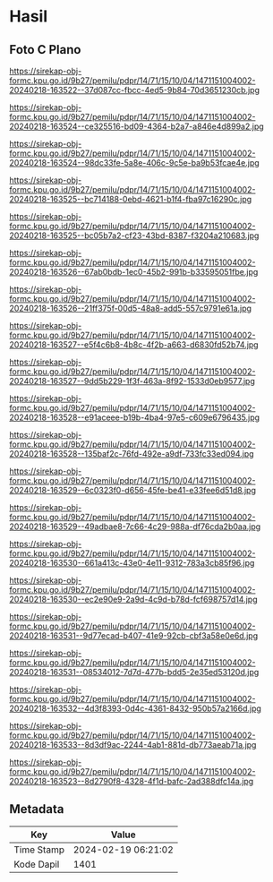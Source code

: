 # Hasil

## Foto C Plano

https://sirekap-obj-formc.kpu.go.id/9b27/pemilu/pdpr/14/71/15/10/04/1471151004002-20240218-163522--37d087cc-fbcc-4ed5-9b84-70d3651230cb.jpg

https://sirekap-obj-formc.kpu.go.id/9b27/pemilu/pdpr/14/71/15/10/04/1471151004002-20240218-163524--ce325516-bd09-4364-b2a7-a846e4d899a2.jpg

https://sirekap-obj-formc.kpu.go.id/9b27/pemilu/pdpr/14/71/15/10/04/1471151004002-20240218-163524--98dc33fe-5a8e-406c-9c5e-ba9b53fcae4e.jpg

https://sirekap-obj-formc.kpu.go.id/9b27/pemilu/pdpr/14/71/15/10/04/1471151004002-20240218-163525--bc714188-0ebd-4621-b1f4-fba97c16290c.jpg

https://sirekap-obj-formc.kpu.go.id/9b27/pemilu/pdpr/14/71/15/10/04/1471151004002-20240218-163525--bc05b7a2-cf23-43bd-8387-f3204a210683.jpg

https://sirekap-obj-formc.kpu.go.id/9b27/pemilu/pdpr/14/71/15/10/04/1471151004002-20240218-163526--67ab0bdb-1ec0-45b2-991b-b33595051fbe.jpg

https://sirekap-obj-formc.kpu.go.id/9b27/pemilu/pdpr/14/71/15/10/04/1471151004002-20240218-163526--21ff375f-00d5-48a8-add5-557c9791e61a.jpg

https://sirekap-obj-formc.kpu.go.id/9b27/pemilu/pdpr/14/71/15/10/04/1471151004002-20240218-163527--e5f4c6b8-4b8c-4f2b-a663-d6830fd52b74.jpg

https://sirekap-obj-formc.kpu.go.id/9b27/pemilu/pdpr/14/71/15/10/04/1471151004002-20240218-163527--9dd5b229-1f3f-463a-8f92-1533d0eb9577.jpg

https://sirekap-obj-formc.kpu.go.id/9b27/pemilu/pdpr/14/71/15/10/04/1471151004002-20240218-163528--e91aceee-b19b-4ba4-97e5-c609e6796435.jpg

https://sirekap-obj-formc.kpu.go.id/9b27/pemilu/pdpr/14/71/15/10/04/1471151004002-20240218-163528--135baf2c-76fd-492e-a9df-733fc33ed094.jpg

https://sirekap-obj-formc.kpu.go.id/9b27/pemilu/pdpr/14/71/15/10/04/1471151004002-20240218-163529--6c0323f0-d656-45fe-be41-e33fee6d51d8.jpg

https://sirekap-obj-formc.kpu.go.id/9b27/pemilu/pdpr/14/71/15/10/04/1471151004002-20240218-163529--49adbae8-7c66-4c29-988a-df76cda2b0aa.jpg

https://sirekap-obj-formc.kpu.go.id/9b27/pemilu/pdpr/14/71/15/10/04/1471151004002-20240218-163530--661a413c-43e0-4e11-9312-783a3cb85f96.jpg

https://sirekap-obj-formc.kpu.go.id/9b27/pemilu/pdpr/14/71/15/10/04/1471151004002-20240218-163530--ec2e90e9-2a9d-4c9d-b78d-fcf698757d14.jpg

https://sirekap-obj-formc.kpu.go.id/9b27/pemilu/pdpr/14/71/15/10/04/1471151004002-20240218-163531--9d77ecad-b407-41e9-92cb-cbf3a58e0e6d.jpg

https://sirekap-obj-formc.kpu.go.id/9b27/pemilu/pdpr/14/71/15/10/04/1471151004002-20240218-163531--08534012-7d7d-477b-bdd5-2e35ed53120d.jpg

https://sirekap-obj-formc.kpu.go.id/9b27/pemilu/pdpr/14/71/15/10/04/1471151004002-20240218-163532--4d3f8393-0d4c-4361-8432-950b57a2166d.jpg

https://sirekap-obj-formc.kpu.go.id/9b27/pemilu/pdpr/14/71/15/10/04/1471151004002-20240218-163533--8d3df9ac-2244-4ab1-881d-db773aeab71a.jpg

https://sirekap-obj-formc.kpu.go.id/9b27/pemilu/pdpr/14/71/15/10/04/1471151004002-20240218-163523--8d2790f8-4328-4f1d-bafc-2ad388dfc14a.jpg


## Metadata

| Key        | Value               |
| ---------- | ------------------- |
| Time Stamp | 2024-02-19 06:21:02 |
| Kode Dapil | 1401                |



